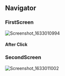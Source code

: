 ## Navigator

### FirstScreen
![Screenshot_1633010994](https://user-images.githubusercontent.com/69578414/135471424-139a0d92-1c38-4853-8758-cc2edf1a2a68.png)

#### After Click
### SecondScreen 
![Screenshot_1633011002](https://user-images.githubusercontent.com/69578414/135471659-059354f9-801a-4f88-a41d-181906b5a9aa.png)


